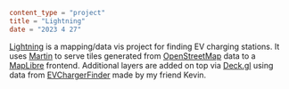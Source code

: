 ```toml
content_type = "project"
title = "Lightning"
date = "2023 4 27"
```

[Lightning](https://lightning.doordesk.net) is a mapping/data vis project for finding
EV charging stations. It uses [Martin](https://github.com/maplibre/martin) to serve
tiles generated from [OpenStreetMap](https://www.openstreetmap.org) data to a 
    [MapLibre](https://maplibre.org/) frontend. Additional layers are added on top
via [Deck.gl](https://deck.gl) using data from [EVChargerFinder](https://github.com/kevin-fwu/EVChargerFinder) made by my friend
Kevin.
